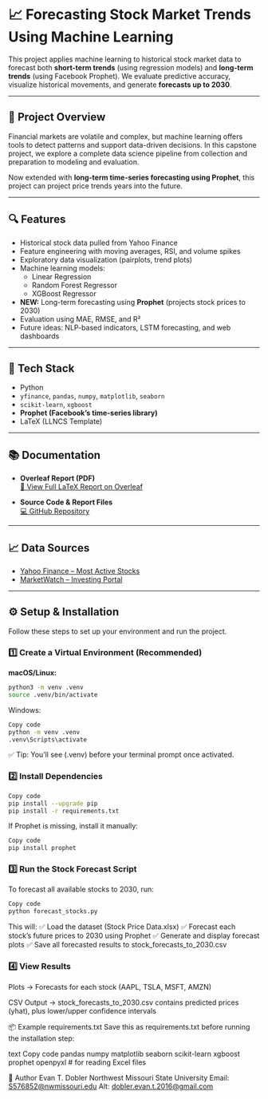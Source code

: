 # 📈 Forecasting Stock Market Trends Using Machine Learning

This project applies machine learning to historical stock market data to forecast both **short-term trends** (using regression models) and **long-term trends** (using Facebook Prophet). We evaluate predictive accuracy, visualize historical movements, and generate **forecasts up to 2030**.

---

## 📄 Project Overview

Financial markets are volatile and complex, but machine learning offers tools to detect patterns and support data-driven decisions. In this capstone project, we explore a complete data science pipeline from collection and preparation to modeling and evaluation.

Now extended with **long-term time-series forecasting using Prophet**, this project can project price trends years into the future.

---

## 🔍 Features

- Historical stock data pulled from Yahoo Finance  
- Feature engineering with moving averages, RSI, and volume spikes  
- Exploratory data visualization (pairplots, trend plots)  
- Machine learning models:
  - Linear Regression  
  - Random Forest Regressor  
  - XGBoost Regressor  
- **NEW:** Long-term forecasting using **Prophet** (projects stock prices to 2030)  
- Evaluation using MAE, RMSE, and R²  
- Future ideas: NLP-based indicators, LSTM forecasting, and web dashboards  

---

## 🧪 Tech Stack

- Python  
- `yfinance`, `pandas`, `numpy`, `matplotlib`, `seaborn`  
- `scikit-learn`, `xgboost`  
- **Prophet (Facebook’s time-series library)**  
- LaTeX (LLNCS Template)  

---

## 📚 Documentation

- **Overleaf Report (PDF)**  
  [📘 View Full LaTeX Report on Overleaf](https://www.overleaf.com/read/qpmmxndcknyt)

- **Source Code & Report Files**  
  [💻 GitHub Repository](https://github.com/evandobler98/stock_market_capstone)

---

## 📈 Data Sources

- [Yahoo Finance – Most Active Stocks](https://finance.yahoo.com/markets/stocks/most-active/)  
- [MarketWatch – Investing Portal](https://www.marketwatch.com/investing?mod=top_nav)

---

## ⚙️ Setup & Installation  

Follow these steps to set up your environment and run the project.  

### 1️⃣ Create a Virtual Environment (Recommended)

**macOS/Linux:**  
```bash
python3 -m venv .venv
source .venv/bin/activate
```

Windows:

```bash
Copy code
python -m venv .venv
.venv\Scripts\activate
```
✅ Tip: You’ll see (.venv) before your terminal prompt once activated.

### 2️⃣ Install Dependencies
```bash
Copy code
pip install --upgrade pip  
pip install -r requirements.txt
```
If Prophet is missing, install it manually:

```bash
Copy code
pip install prophet
```

### 3️⃣ Run the Stock Forecast Script
To forecast all available stocks to 2030, run:

```bash
Copy code
python forecast_stocks.py
```
This will:
✅ Load the dataset (Stock Price Data.xlsx)
✅ Forecast each stock’s future prices to 2030 using Prophet
✅ Generate and display forecast plots
✅ Save all forecasted results to stock_forecasts_to_2030.csv

### 4️⃣ View Results
Plots → Forecasts for each stock (AAPL, TSLA, MSFT, AMZN)

CSV Output → stock_forecasts_to_2030.csv contains predicted prices (yhat), plus lower/upper confidence intervals

📦 Example requirements.txt
Save this as requirements.txt before running the installation step:

text
Copy code
pandas
numpy
matplotlib
seaborn
scikit-learn
xgboost
prophet
openpyxl   # for reading Excel files

📌 Author
Evan T. Dobler
Northwest Missouri State University
Email: S576852@nwmissouri.edu
Alt: dobler.evan.t.2016@gmail.com

